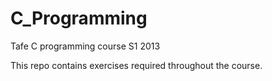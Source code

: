 C_Programming
=============

Tafe C programming course S1 2013

This repo contains exercises required throughout the course. 
